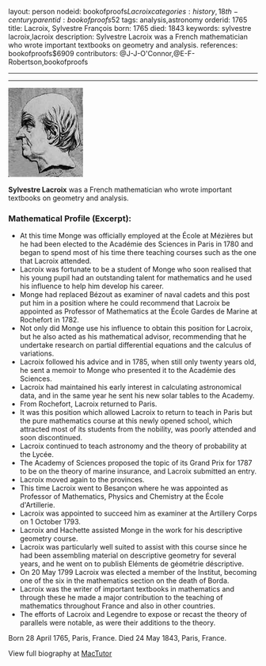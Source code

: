 layout: person
nodeid: bookofproofs$Lacroix
categories: history,18th-century
parentid: bookofproofs$52
tags: analysis,astronomy
orderid: 1765
title: Lacroix, Sylvestre François
born: 1765
died: 1843
keywords: sylvestre lacroix,lacroix
description: Sylvestre Lacroix was a French mathematician who wrote important textbooks on geometry and analysis.
references: bookofproofs$6909
contributors: @J-J-O'Connor,@E-F-Robertson,bookofproofs

---



---

![Lacroix.jpg](https://github.com/bookofproofs/bookofproofs.github.io/blob/main/_sources/_assets/images/portraits/Lacroix.jpg?raw=true)

**Sylvestre Lacroix** was a French mathematician who wrote important textbooks on geometry and analysis.

### Mathematical Profile (Excerpt):
* At this time Monge was officially employed at the École at Mézières but he had been elected to the Académie des Sciences in Paris in 1780 and began to spend most of his time there teaching courses such as the one that Lacroix attended.
* Lacroix was fortunate to be a student of Monge who soon realised that his young pupil had an outstanding talent for mathematics and he used his influence to help him develop his career.
* Monge had replaced Bézout as examiner of naval cadets and this post put him in a position where he could recommend that Lacroix be appointed as Professor of Mathematics at the École Gardes de Marine at Rochefort in 1782.
* Not only did Monge use his influence to obtain this position for Lacroix, but he also acted as his mathematical advisor, recommending that he undertake research on partial differential equations and the calculus of variations.
* Lacroix followed his advice and in 1785, when still only twenty years old, he sent a memoir to Monge who presented it to the Académie des Sciences.
* Lacroix had maintained his early interest in calculating astronomical data, and in the same year he sent his new solar tables to the Academy.
* From Rochefort, Lacroix returned to Paris.
* It was this position which allowed Lacroix to return to teach in Paris but the pure mathematics course at this newly opened school, which attracted most of its students from the nobility, was poorly attended and soon discontinued.
* Lacroix continued to teach astronomy and the theory of probability at the Lycée.
* The Academy of Sciences proposed the topic of its Grand Prix for 1787 to be on the theory of marine insurance, and Lacroix submitted an entry.
* Lacroix moved again to the provinces.
* This time Lacroix went to Besançon where he was appointed as Professor of Mathematics, Physics and Chemistry at the École d'Artillerie.
* Lacroix was appointed to succeed him as examiner at the Artillery Corps on 1 October 1793.
* Lacroix and Hachette assisted Monge in the work for his descriptive geometry course.
* Lacroix was particularly well suited to assist with this course since he had been assembling material on descriptive geometry for several years, and he went on to publish Eléments de géométrie déscriptive.
* On 20 May 1799 Lacroix was elected a member of the Institut, becoming one of the six in the mathematics section on the death of Borda.
* Lacroix was the writer of important textbooks in mathematics and through these he made a major contribution to the teaching of mathematics throughout France and also in other countries.
* The efforts of Lacroix and Legendre to expose or recast the theory of parallels were notable, as were their additions to the theory.

Born 28 April 1765, Paris, France. Died 24 May 1843, Paris, France.

View full biography at [MacTutor](https://mathshistory.st-andrews.ac.uk/Biographies/Lacroix/)
